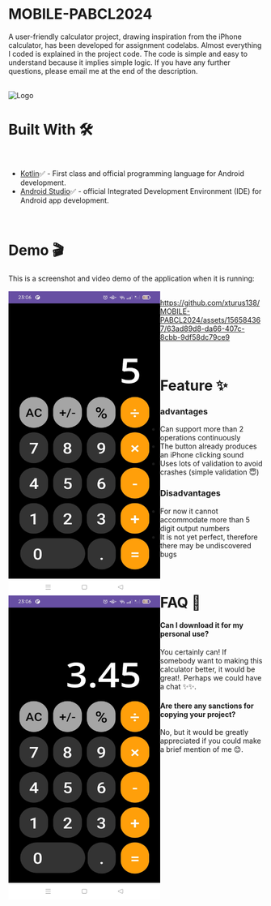 # MOBILE-PABCL2024

A user-friendly calculator project, drawing inspiration from the iPhone calculator, has been developed for assignment codelabs. Almost everything I coded is explained in the project code. The code is simple and easy to understand because it implies simple logic. If you have any further questions, please email me at the end of the description.
<br>
<br>

![Logo](https://blogger.googleusercontent.com/img/b/R29vZ2xl/AVvXsEjRCxl7GGxflQoamqaucgrH0IikHkeGrPHycfiCBAN8lU4ES7LEPkhwMOKkctGsQvP9kZXP3J5qN-xVAItkFi0er8kuJs26gVf2kwAjKcl7EeLvBSkwXveqWpWMx_kD8lryE1hmUdyk6HWJCNo_eaJ7GjoyW6UQVEfddVUJWdbrID7p30qxB3p3B22y/s1600/Android%20Devs%20Banner%20.png)
<br>
<h1>Built With 🛠</h1>
<br>
<ul>
  <li><a href="https://kotlinlang.org/">Kotlin</a>✅ - First class and official programming language for Android development.</li>
  <li><a href="https://developer.android.com/studio?gclid=CjwKCAiAzJOtBhALEiwAtwj8thOKLRSOeXXGGsTZlnY9DpSwK-Xnag7YE46YE8eTAPO2eUVaAZhncBoCmVgQAvD_BwE&gclsrc=aw.ds">Android Studio</a>✅ - official Integrated Development Environment (IDE) for Android app development.</li>
</ul>
<br>
<h1>Demo 🎬</h1>
This is a screenshot and video demo of the application when it is running:
<br>
<br>
<img
  src="art/demo1.jpeg"
  alt="demo1"
  title="demoImage1"
  width="300" 
  height="600"
  align="left">
<img
  src="art/demo2.jpeg"
  alt="demo2"
  title="demoImage2"
  width="300" 
  height="600"
  align="left">
  
https://github.com/xturus138/MOBILE-PABCL2024/assets/156584367/63ad89d8-da66-407c-8cbb-9df58dc79ce9

<br>
<h1>Feature ✨</h1>
<h3>advantages</h3>
<ul>
  <li>Can support more than 2 operations continuously</li>
  <li>The button already produces an iPhone clicking sound</li>
  <li>Uses lots of validation to avoid crashes (simple validation 😇)</li>
</ul>
<h3>Disadvantages</h3>
<ul>
  <li>For now it cannot accommodate more than 5 digit output numbers</li>
  <li>It is not yet perfect, therefore there may be undiscovered bugs</li>
</ul>

<br>

<h1>FAQ 🤔</h1>

#### Can I download it for my personal use?

You certainly can! If somebody want to making this calculator better, it would be great!. Perhaps we could have a chat ✨✨.


#### Are there any sanctions for copying your project?

No, but it would be greatly appreciated if you could make a brief mention of me 😊.





  
